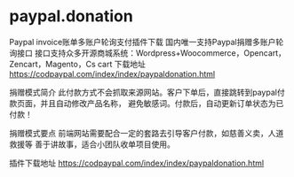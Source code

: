 # paypal.donation
Paypal invoice账单多账户轮询支付插件下载
国内唯一支持Paypal捐赠多账户轮询接口
接口支持众多开源商城系统：Wordpress+Woocommerce，Opencart，Zencart，Magento，Cs cart
下载地址 https://codpaypal.com/index/index/paypaldonation.html

捐赠模式简介
此付款方式不会抓取来源网站。客户下单后，直接跳转到paypal付款页面，并且自动修改产品名称， 避免敏感词。付款后，自动更新订单状态为已付款！


捐赠模式要点
前端网站需要配合一定的套路去引导客户付款，如慈善义卖，人道救援等 善于讲故事，适合小团队收单项目使用。

插件下载地址 https://codpaypal.com/index/index/paypaldonation.html
